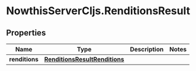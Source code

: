 # NowthisServerCljs.RenditionsResult

## Properties
Name | Type | Description | Notes
------------ | ------------- | ------------- | -------------
**renditions** | [**RenditionsResultRenditions**](RenditionsResultRenditions.md) |  | 


